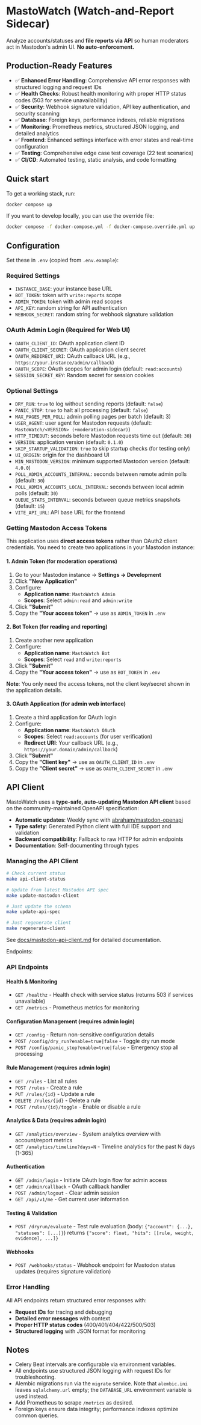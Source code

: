 # MastoWatch (Watch-and-Report Sidecar)

Analyze accounts/statuses and **file reports via API** so human moderators act in Mastodon's admin UI. **No auto-enforcement.**

## Production-Ready Features

- ✅ **Enhanced Error Handling**: Comprehensive API error responses with structured logging and request IDs
- ✅ **Health Checks**: Robust health monitoring with proper HTTP status codes (503 for service unavailability)
- ✅ **Security**: Webhook signature validation, API key authentication, and security scanning
- ✅ **Database**: Foreign keys, performance indexes, reliable migrations
- ✅ **Monitoring**: Prometheus metrics, structured JSON logging, and detailed analytics
- ✅ **Frontend**: Enhanced settings interface with error states and real-time configuration
- ✅ **Testing**: Comprehensive edge case test coverage (22 test scenarios)
- ✅ **CI/CD**: Automated testing, static analysis, and code formatting

## Quick start

To get a working stack, run:

```bash
docker compose up
```

If you want to develop locally, you can use the override file:

```bash
docker compose -f docker-compose.yml -f docker-compose.override.yml up
```

## Configuration

Set these in `.env` (copied from `.env.example`):

### Required Settings
* `INSTANCE_BASE`: your instance base URL
* `BOT_TOKEN`: token with `write:reports` scope
* `ADMIN_TOKEN`: token with admin read scopes
* `API_KEY`: random string for API authentication
* `WEBHOOK_SECRET`: random string for webhook signature validation

### OAuth Admin Login (Required for Web UI)
* `OAUTH_CLIENT_ID`: OAuth application client ID
* `OAUTH_CLIENT_SECRET`: OAuth application client secret
* `OAUTH_REDIRECT_URI`: OAuth callback URL (e.g., `https://your.instance/admin/callback`)
* `OAUTH_SCOPE`: OAuth scopes for admin login (default: `read:accounts`)
* `SESSION_SECRET_KEY`: Random secret for session cookies

### Optional Settings
* `DRY_RUN`: `true` to log without sending reports (default: `false`)
* `PANIC_STOP`: `true` to halt all processing (default: `false`)
* `MAX_PAGES_PER_POLL`: admin polling pages per batch (default: 3)
* `USER_AGENT`: user agent for Mastodon requests (default: `MastoWatch/<VERSION> (+moderation-sidecar)`)
* `HTTP_TIMEOUT`: seconds before Mastodon requests time out (default: `30`)
* `VERSION`: application version (default: `0.1.0`)
* `SKIP_STARTUP_VALIDATION`: `true` to skip startup checks (for testing only)
* `UI_ORIGIN`: origin for the dashboard UI
* `MIN_MASTODON_VERSION`: minimum supported Mastodon version (default: `4.0.0`)
* `POLL_ADMIN_ACCOUNTS_INTERVAL`: seconds between remote admin polls (default: `30`)
* `POLL_ADMIN_ACCOUNTS_LOCAL_INTERVAL`: seconds between local admin polls (default: `30`)
* `QUEUE_STATS_INTERVAL`: seconds between queue metrics snapshots (default: `15`)
* `VITE_API_URL`: API base URL for the frontend

### Getting Mastodon Access Tokens

This application uses **direct access tokens** rather than OAuth2 client credentials. You need to create two applications in your Mastodon instance:

#### 1. Admin Token (for moderation operations)
1. Go to your Mastodon instance → **Settings → Development**
2. Click **"New Application"**
3. Configure:
   - **Application name**: `MastoWatch Admin`
   - **Scopes**: Select `admin:read` and `admin:write`
4. Click **"Submit"**
5. Copy the **"Your access token"** → use as `ADMIN_TOKEN` in `.env`

#### 2. Bot Token (for reading and reporting)
1. Create another new application
2. Configure:
   - **Application name**: `MastoWatch Bot`  
   - **Scopes**: Select `read` and `write:reports`
3. Click **"Submit"**
4. Copy the **"Your access token"** → use as `BOT_TOKEN` in `.env`

**Note**: You only need the access tokens, not the client key/secret shown in the application details.

#### 3. OAuth Application (for admin web interface)
1. Create a third application for OAuth login
2. Configure:
   - **Application name**: `MastoWatch OAuth`
   - **Scopes**: Select `read:accounts` (for user verification)
   - **Redirect URI**: Your callback URL (e.g., `https://your.domain/admin/callback`)
3. Click **"Submit"**
4. Copy the **"Client key"** → use as `OAUTH_CLIENT_ID` in `.env`
5. Copy the **"Client secret"** → use as `OAUTH_CLIENT_SECRET` in `.env`

## API Client

MastoWatch uses a **type-safe, auto-updating Mastodon API client** based on the community-maintained OpenAPI specification:

- **Automatic updates**: Weekly sync with [abraham/mastodon-openapi](https://github.com/abraham/mastodon-openapi)
- **Type safety**: Generated Python client with full IDE support and validation
- **Backward compatibility**: Fallback to raw HTTP for admin endpoints
- **Documentation**: Self-documenting through types

### Managing the API Client

```bash
# Check current status
make api-client-status

# Update from latest Mastodon API spec
make update-mastodon-client

# Just update the schema
make update-api-spec

# Just regenerate client
make regenerate-client
```

See [docs/mastodon-api-client.md](docs/mastodon-api-client.md) for detailed documentation.

Endpoints:

### API Endpoints

#### Health & Monitoring
* `GET /healthz` - Health check with service status (returns 503 if services unavailable)
* `GET /metrics` - Prometheus metrics for monitoring

#### Configuration Management (requires admin login)
* `GET /config` - Return non-sensitive configuration details
* `POST /config/dry_run?enable=true|false` - Toggle dry run mode
* `POST /config/panic_stop?enable=true|false` - Emergency stop all processing

#### Rule Management (requires admin login)
* `GET /rules` - List all rules
* `POST /rules` - Create a rule
* `PUT /rules/{id}` - Update a rule
* `DELETE /rules/{id}` - Delete a rule
* `POST /rules/{id}/toggle` - Enable or disable a rule

#### Analytics & Data (requires admin login)
* `GET /analytics/overview` - System analytics overview with account/report metrics
* `GET /analytics/timeline?days=N` - Timeline analytics for the past N days (1-365)

#### Authentication
* `GET /admin/login` - Initiate OAuth login flow for admin access
* `GET /admin/callback` - OAuth callback handler
* `POST /admin/logout` - Clear admin session
* `GET /api/v1/me` - Get current user information

#### Testing & Validation  
* `POST /dryrun/evaluate` - Test rule evaluation (body: `{"account": {...}, "statuses": [...]}`) returns `{"score": float, "hits": [[rule, weight, evidence], ...]}`

#### Webhooks
* `POST /webhooks/status` - Webhook endpoint for Mastodon status updates (requires signature validation)

### Error Handling
All API endpoints return structured error responses with:
- **Request IDs** for tracing and debugging
- **Detailed error messages** with context
- **Proper HTTP status codes** (400/401/404/422/500/503)
- **Structured logging** with JSON format for monitoring

## Notes

* Celery Beat intervals are configurable via environment variables.
* All endpoints use structured JSON logging with request IDs for troubleshooting.
* Alembic migrations run via the `migrate` service. Note that `alembic.ini` leaves `sqlalchemy.url` empty; the `DATABASE_URL` environment variable is used instead.
* Add Prometheus to scrape `/metrics` as desired.
* Foreign keys ensure data integrity; performance indexes optimize common queries.

```
